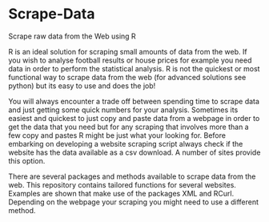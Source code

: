 # Scrape-Data
Scrape raw data from the Web using R

R is an ideal solution for scraping small amounts of data from the web. If you wish to analyse football results or house prices for example you need data in order to perform the statistical analysis. R is not the quickest or most functional way to scrape data from the web (for advanced solutions see python) but its easy to use and does the job!

You will always encounter a trade off between spending time to scrape data and just getting some quick numbers for your analysis. Sometimes its easiest and quickest to just copy and paste data from a webpage in order to get the data that you need but for any scraping that involves more than a few copy and pastes R might be just what your looking for. Before embarking on developing a website scraping script always check if the website has the data available as a csv download. A number of sites provide this option.

There are several packages and methods available to scrape data from the web. This repository contains tailored functions for several websites. Examples are shown that make use of the packages XML and RCurl. Depending on the webpage your scraping you might need to use a different method. 
